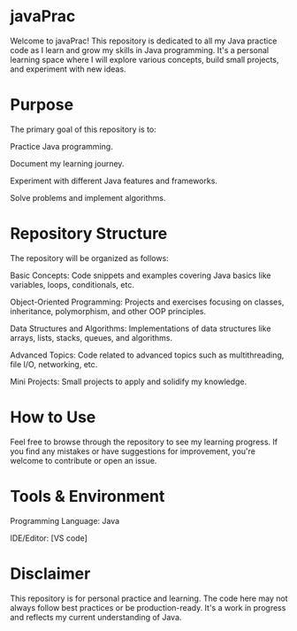 # javaPrac

Welcome to javaPrac! This repository is dedicated to all my Java practice code as I learn and grow my skills in Java programming. It's a personal learning space where I will explore various concepts, build small projects, and experiment with new ideas.

# Purpose

The primary goal of this repository is to:

Practice Java programming.

Document my learning journey.

Experiment with different Java features and frameworks.

Solve problems and implement algorithms.

# Repository Structure

The repository will be organized as follows:

Basic Concepts: Code snippets and examples covering Java basics like variables, loops, conditionals, etc.

Object-Oriented Programming: Projects and exercises focusing on classes, inheritance, polymorphism, and other OOP principles.

Data Structures and Algorithms: Implementations of data structures like arrays, lists, stacks, queues, and algorithms.

Advanced Topics: Code related to advanced topics such as multithreading, file I/O, networking, etc.

Mini Projects: Small projects to apply and solidify my knowledge.

# How to Use

Feel free to browse through the repository to see my learning progress. If you find any mistakes or have suggestions for improvement, you're welcome to contribute or open an issue.

# Tools & Environment

Programming Language: Java

IDE/Editor: [VS code]

# Disclaimer

This repository is for personal practice and learning. The code here may not always follow best practices or be production-ready. It's a work in progress and reflects my current understanding of Java.



